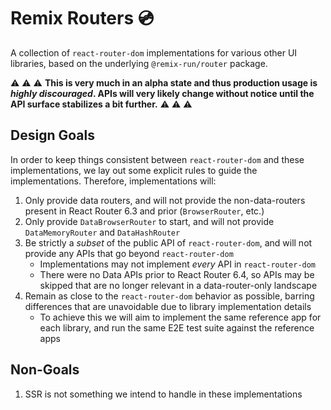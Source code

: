 # Remix Routers 💿

A collection of `react-router-dom` implementations for various other UI
libraries, based on the underlying `@remix-run/router` package.

⚠️ ⚠️ ⚠️
**This is very much in an alpha state and thus production usage is _highly discouraged_. APIs will very likely change without notice until the API surface stabilizes a bit further.**
⚠️ ⚠️ ⚠️

## Design Goals

In order to keep things consistent between `react-router-dom` and these implementations, we lay out some explicit rules to guide the implementations. Therefore, implementations will:

1. Only provide data routers, and will not provide the non-data-routers present in React Router 6.3 and prior (`BrowserRouter`, etc.)
2. Only provide `DataBrowserRouter` to start, and will not provide `DataMemoryRouter` and `DataHashRouter`
3. Be strictly a _subset_ of the public API of `react-router-dom`, and will not provide any APIs that go beyond `react-router-dom`
   - Implementations may not implement _every_ API in `react-router-dom`
   - There were no Data APIs prior to React Router 6.4, so APIs may be skipped that are no longer relevant in a data-router-only landscape
4. Remain as close to the `react-router-dom` behavior as possible, barring differences that are unavoidable due to library implementation details
   - To achieve this we will aim to implement the same reference app for each library, and run the same E2E test suite against the reference apps

## Non-Goals

1. SSR is not something we intend to handle in these implementations
